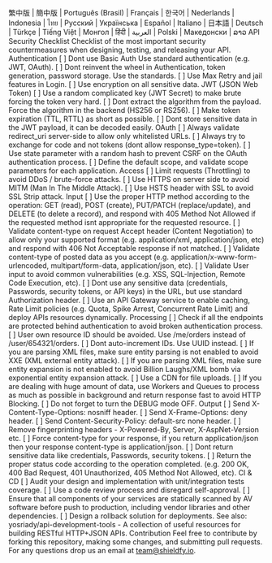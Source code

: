 繁中版 | 簡中版 | Português (Brasil) | Français | 한국어 | Nederlands | Indonesia | ไทย | Русский | Українська | Español | Italiano | 日本語 | Deutsch | Türkçe | Tiếng Việt | Монгол | हिंदी | العربية | Polski | Македонски | ລາວ API Security Checklist Checklist of the most important security countermeasures when designing, testing, and releasing your API. Authentication [ ] Dont use Basic Auth Use standard authentication (e.g. JWT, OAuth). [ ] Dont reinvent the wheel in Authentication, token generation, password storage. Use the standards. [ ] Use Max Retry and jail features in Login. [ ] Use encryption on all sensitive data. JWT (JSON Web Token) [ ] Use a random complicated key (JWT Secret) to make brute forcing the token very hard. [ ] Dont extract the algorithm from the payload. Force the algorithm in the backend (HS256 or RS256). [ ] Make token expiration (TTL, RTTL) as short as possible. [ ] Dont store sensitive data in the JWT payload, it can be decoded easily. OAuth [ ] Always validate redirect_uri server-side to allow only whitelisted URLs. [ ] Always try to exchange for code and not tokens (dont allow response_type=token). [ ] Use state parameter with a random hash to prevent CSRF on the OAuth authentication process. [ ] Define the default scope, and validate scope parameters for each application. Access [ ] Limit requests (Throttling) to avoid DDoS / brute-force attacks. [ ] Use HTTPS on server side to avoid MITM (Man In The Middle Attack). [ ] Use HSTS header with SSL to avoid SSL Strip attack. Input [ ] Use the proper HTTP method according to the operation: GET (read), POST (create), PUT/PATCH (replace/update), and DELETE (to delete a record), and respond with 405 Method Not Allowed if the requested method isnt appropriate for the requested resource. [ ] Validate content-type on request Accept header (Content Negotiation) to allow only your supported format (e.g. application/xml, application/json, etc) and respond with 406 Not Acceptable response if not matched. [ ] Validate content-type of posted data as you accept (e.g. application/x-www-form-urlencoded, multipart/form-data, application/json, etc). [ ] Validate User input to avoid common vulnerabilities (e.g. XSS, SQL-Injection, Remote Code Execution, etc). [ ] Dont use any sensitive data (credentials, Passwords, security tokens, or API keys) in the URL, but use standard Authorization header. [ ] Use an API Gateway service to enable caching, Rate Limit policies (e.g. Quota, Spike Arrest, Concurrent Rate Limit) and deploy APIs resources dynamically. Processing [ ] Check if all the endpoints are protected behind authentication to avoid broken authentication process. [ ] User own resource ID should be avoided. Use /me/orders instead of /user/654321/orders. [ ] Dont auto-increment IDs. Use UUID instead. [ ] If you are parsing XML files, make sure entity parsing is not enabled to avoid XXE (XML external entity attack). [ ] If you are parsing XML files, make sure entity expansion is not enabled to avoid Billion Laughs/XML bomb via exponential entity expansion attack. [ ] Use a CDN for file uploads. [ ] If you are dealing with huge amount of data, use Workers and Queues to process as much as possible in background and return response fast to avoid HTTP Blocking. [ ] Do not forget to turn the DEBUG mode OFF. Output [ ] Send X-Content-Type-Options: nosniff header. [ ] Send X-Frame-Options: deny header. [ ] Send Content-Security-Policy: default-src none header. [ ] Remove fingerprinting headers - X-Powered-By, Server, X-AspNet-Version etc. [ ] Force content-type for your response, if you return application/json then your response content-type is application/json. [ ] Dont return sensitive data like credentials, Passwords, security tokens. [ ] Return the proper status code according to the operation completed. (e.g. 200 OK, 400 Bad Request, 401 Unauthorized, 405 Method Not Allowed, etc). CI & CD [ ] Audit your design and implementation with unit/integration tests coverage. [ ] Use a code review process and disregard self-approval. [ ] Ensure that all components of your services are statically scanned by AV software before push to production, including vendor libraries and other dependencies. [ ] Design a rollback solution for deployments. See also: yosriady/api-development-tools - A collection of useful resources for building RESTful HTTP+JSON APIs. Contribution Feel free to contribute by forking this repository, making some changes, and submitting pull requests. For any questions drop us an email at team@shieldfy.io.